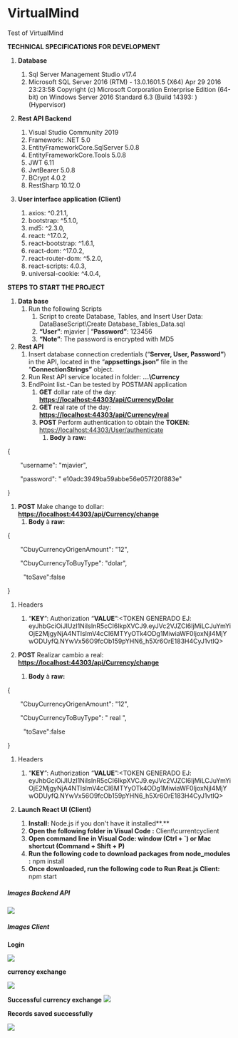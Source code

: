 # VirtualMind
Test of VirtualMind

**TECHNICAL SPECIFICATIONS FOR DEVELOPMENT**

1. **Database**
   1. Sql Server Management Studio v17.4
   1. Microsoft SQL Server 2016 (RTM) - 13.0.1601.5 (X64)   Apr 29 2016 23:23:58   Copyright (c) Microsoft Corporation  Enterprise Edition (64-bit) on Windows Server 2016 Standard 6.3 <X64> (Build 14393: ) (Hypervisor) 


1. **Rest API Backend** 
   1. Visual Studio Community 2019
   1. Framework: .NET 5.0
   1. EntityFrameworkCore.SqlServer 5.0.8
   1. EntityFrameworkCore.Tools 5.0.8
   1. JWT 6.11
   1. JwtBearer 5.0.8
   1. BCrypt 4.0.2
   1. RestSharp 10.12.0




1. **User interface application (Client)**
   1. axios: ^0.21.1,
   1. bootstrap: ^5.1.0,
   1. md5: ^2.3.0,
   1. react: ^17.0.2,
   1. react-bootstrap: ^1.6.1,
   1. react-dom: ^17.0.2,
   1. react-router-dom: ^5.2.0,
   1. react-scripts: 4.0.3,
   1. universal-cookie: ^4.0.4,





**STEPS TO START THE PROJECT**

1. **Data base**
   1. Run the following Scripts
      1. Script to create Database, Tables, and Insert User Data: DataBaseScript\Create Database\_Tables\_Data.sql
      1. **“User”**: mjavier |  “**Password”**: 123456
      1. **“Note”**: The password is encrypted with MD5
1. **Rest API** 
   1. Insert database connection credentials (“**Server, User, Password”**) in the API, located in the “**appsettings.json”** file in the “**ConnectionStrings”** object.
   1. Run Rest API service located in folder: **…\Currency**
   1. EndPoint list.-Can be tested by POSTMAN application
      1. **GET**  dollar rate of the day: [**https://localhost:44303/api/Currency/Dolar**](https://localhost:44303/api/Currency/Dolar)
      1. **GET**  real rate of the day: [**https://localhost:44303/api/Currency/real**](https://localhost:44303/api/Currency/real)
      1. **POST** Perform authentication to obtain the **TOKEN**: <https://localhost:44303/User/authenticate>
         1. **Body** à  **raw:** 

{

`    `"username": "mjavier",

`    `"password": " e10adc3949ba59abbe56e057f20f883e"

}

1. **POST** Make change to dollar: [**https://localhost:44303/api/Currency/change**](https://localhost:44303/api/Currency/change)
   1. **Body** à  **raw:** 

{

`    `"CbuyCurrencyOrigenAmount": "12",

`    `"CbuyCurrencyToBuyType": "dolar",

`     `"toSave":false

}

1. Headers
   1. “**KEY**”: Authorization     “**VALUE**”:<TOKEN GENERADO EJ: eyJhbGciOiJIUzI1NiIsInR5cCI6IkpXVCJ9.eyJVc2VJZCI6IjMiLCJuYmYiOjE2MjgyNjA4NTIsImV4cCI6MTYyOTk4ODg1MiwiaWF0IjoxNjI4MjYwODUyfQ.NYwVx56O9fcOb159pYHN6\_h5Xr6OrE183H4CyJ1vtIQ>

1. **POST** Realizar cambio a real: [**https://localhost:44303/api/Currency/change**](https://localhost:44303/api/Currency/change)
   1. **Body** à  **raw:** 

{

`    `"CbuyCurrencyOrigenAmount": "12",

`    `"CbuyCurrencyToBuyType": " real ",

`     `"toSave":false

}

1. Headers
   1. “**KEY**”: Authorization     “**VALUE**”:<TOKEN GENERADO EJ: eyJhbGciOiJIUzI1NiIsInR5cCI6IkpXVCJ9.eyJVc2VJZCI6IjMiLCJuYmYiOjE2MjgyNjA4NTIsImV4cCI6MTYyOTk4ODg1MiwiaWF0IjoxNjI4MjYwODUyfQ.NYwVx56O9fcOb159pYHN6\_h5Xr6OrE183H4CyJ1vtIQ>

1. **Launch React UI (Client)**
   1. **Install:** Node.js if you don't have it installed**.**
   1. **Open the following folder in Visual Code :** Client\currentcyclient
   1. **Open command line in Visual Code: window (Ctrl + `) or Mac shortcut (Command + Shift + P)**
   1. **Run the following code to download packages from node\_modules :** npm install
   1. **Once downloaded, run the following code to Run Reat.js Client:** npm start
   
   
##### Images Backend API


![](Swager.png)

##### Images Client

**Login**

![](Login.png)

**currency exchange**

![](CurrencyExchange.png)

**Successful currency exchange**
![](Successful.png)

**Records saved successfully**

![](Records%20Saved.png)

